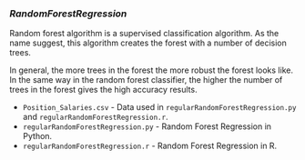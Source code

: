 ### **_RandomForestRegression_**
Random forest algorithm is a supervised classification algorithm. As the name suggest, this algorithm creates the forest with a number of decision trees.

In general, the more trees in the forest the more robust the forest looks like. In the same way in the random forest classifier, the higher the number of trees in the forest gives the high accuracy results.

  * `Position_Salaries.csv` - Data used in `regularRandomForestRegression.py` and `regularRandomForestRegression.r`.
  * `regularRandomForestRegression.py` - Random Forest Regression in Python.
  * `regularRandomForestRegression.r` - Random Forest Regression in R.